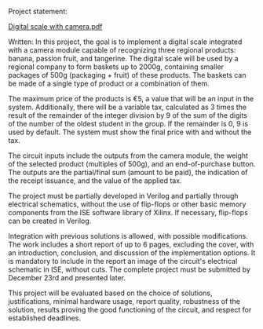 Project statement:

[Digital scale with camera.pdf](https://github.com/tomateswager/Digital-scale-with-camera/files/13941286/Digital.scale.with.camera.pdf)

Written:
In this project, the goal is to implement a digital scale integrated with a camera module capable of recognizing three regional products: banana, passion fruit, and tangerine. The digital scale will be used by a regional company to form baskets up to 2000g, containing smaller packages of 500g (packaging + fruit) of these products. The baskets can be made of a single type of product or a combination of them.

The maximum price of the products is €5, a value that will be an input in the system. Additionally, there will be a variable tax, calculated as 3 times the result of the remainder of the integer division by 9 of the sum of the digits of the number of the oldest student in the group. If the remainder is 0, 9 is used by default. The system must show the final price with and without the tax.

The circuit inputs include the outputs from the camera module, the weight of the selected product (multiples of 500g), and an end-of-purchase button. The outputs are the partial/final sum (amount to be paid), the indication of the receipt issuance, and the value of the applied tax.

The project must be partially developed in Verilog and partially through electrical schematics, without the use of flip-flops or other basic memory components from the ISE software library of Xilinx. If necessary, flip-flops can be created in Verilog.

Integration with previous solutions is allowed, with possible modifications. The work includes a short report of up to 6 pages, excluding the cover, with an introduction, conclusion, and discussion of the implementation options. It is mandatory to include in the report an image of the circuit's electrical schematic in ISE, without cuts. The complete project must be submitted by December 23rd and presented later.

This project will be evaluated based on the choice of solutions, justifications, minimal hardware usage, report quality, robustness of the solution, results proving the good functioning of the circuit, and respect for established deadlines.
